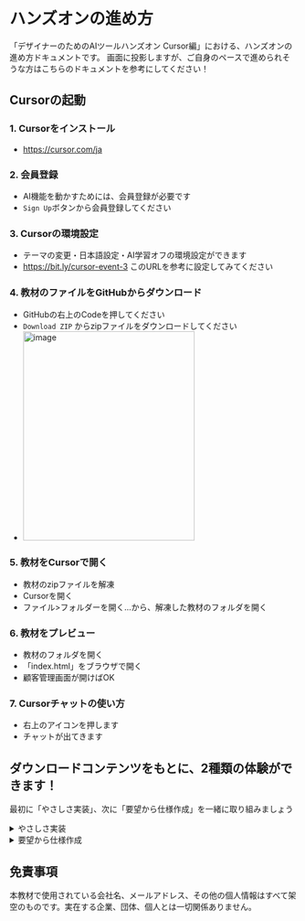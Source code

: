 # ハンズオンの進め方
「デザイナーのためのAIツールハンズオン Cursor編」における、ハンズオンの進め方ドキュメントです。
画面に投影しますが、ご自身のペースで進められそうな方はこちらのドキュメントを参考にしてください！

## Cursorの起動

### 1. Cursorをインストール

- https://cursor.com/ja

### 2. 会員登録

- AI機能を動かすためには、会員登録が必要です
- ``Sign Up``ボタンから会員登録してください

### 3. Cursorの環境設定

- テーマの変更・日本語設定・AI学習オフの環境設定ができます
- https://bit.ly/cursor-event-3 このURLを参考に設定してみてください

### 4. 教材のファイルをGitHubからダウンロード

- GitHubの右上のCodeを押してください
- ``Download ZIP`` からzipファイルをダウンロードしてください
- <img width="300" height="366" alt="image" src="https://github.com/user-attachments/assets/73b8ce64-4716-468d-bd43-4cc98564bdc1" />


### 5. 教材をCursorで開く

- 教材のzipファイルを解凍
- Cursorを開く
- ファイル>フォルダーを開く…から、解凍した教材のフォルダを開く

### 6. 教材をプレビュー

- 教材のフォルダを開く
- 「index.html」をブラウザで開く
- 顧客管理画面が開けばOK

### 7. Cursorチャットの使い方

- 右上のアイコンを押します
- チャットが出てきます

## ダウンロードコンテンツをもとに、2種類の体験ができます！

最初に「やさしさ実装」、次に「要望から仕様作成」を一緒に取り組みましょう

<details>

<summary> やさしさ実装 </summary>

## やさしさ実装
「顧客管理一覧」「顧客詳細」を以下の内容で改善してください。

### 実装方法：課題を元に、Cursorのチャット欄に「〜したい」と自然言語で書くだけ！
- もしうまくいかなければ、周りのサポートの方に聞いてみましょう！

### 課題をやってみよう！
- 答えはあくまで実装結果の参考なので、同じ結果にならなくてOKです！修正箇所の参考にしてください。

### Tips：動かない場合のポイント
-  ``@ファイル名``でファイルを指定する
-  コードの場所がわかる場合は、コードをドラッグして指定``(Add to chat)`` する
-  正確な単語、機能名を記載する
-  複雑な実装の場合は「実装前に仕様を説明」してもらった後に、具体的な指示をする
-  「~ができていません」「その箇所ではないです」と対話と修正を試みる

### **Level1：スタイル調整**
- ステータスの「active」と「enterprise」の色が近すぎるので違う色にしてください
    - <details>
        <summary>答え</summary><img width="266" height="171" alt="image" src="https://github.com/user-attachments/assets/74be8e44-92ff-4d85-aefc-c18ce8ea7b12" /></details>
- フォームのタイトルとフォームが近すぎるので、もう少し余白を広げてください
    - <details>
        <summary>答え</summary><img width="600" height="228" alt="image" src="https://github.com/user-attachments/assets/7420327b-7d21-4ac1-ab89-9e9c7e3cedd9" /></details>

### **Level2：動きを含む調整**
- 新規顧客追加をするときに空欄で保存できないようにしてください
    - <details>
        <summary>答え</summary><img width="700" height="506" alt="image" src="https://github.com/user-attachments/assets/eccde3fd-7ada-489d-bbaa-64e09459c987" /></details>
    
### **Level3：色々な変更をお試し**
- 色々な変更を試してみましょう！
- 例：
    - メールアドレスをリストからコピーできるようにしてください
    - メールアドレスをコピーした後にToastが出るようにする
    - 新規顧客追加をするときのバリデーションやToastをいい感じにする
    - メモ欄に現在の文字数と文字数制限を表示する
 
### 実は、こんな機能も…Cursorに画面の説明をしてもらおう！
- ``このページの仕様を説明して！``と聞いてみましょう。
- 実際のプロダクトでは、表面上のUIからは読み取れない複雑な仕様があるので、コードから正確な仕様を把握するのに役立ちます。
</details>

<details>
<summary> 要望から仕様作成 </summary>
</details>

## 免責事項

本教材で使用されている会社名、メールアドレス、その他の個人情報はすべて架空のものです。実在する企業、団体、個人とは一切関係ありません。
